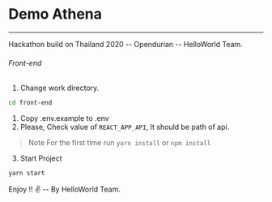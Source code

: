 # Demo Athena
---
Hackathon build on Thailand 2020 -- Opendurian -- HelloWorld Team.

###### Front-end

1. Change work directory.
```bash
cd front-end
```

1. Copy .env.example to .env
2. Please, Check value of `REACT_APP_API`, It should be path of api.

> Note
  For the first time run `yarn install` or `npm install`

3. Start Project
```bash
yarn start
```

Enjoy !! ✌ -- By HelloWorld Team.